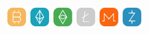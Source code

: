 <img src='./bitcoin.svg' width='48' height='48' /> <img src='./ethereum.svg' width='48' height='48' /> <img src='./ethereumclassic.svg' width='48' height='48' /> <img src='./litecoin.svg' width='48' height='48' /> <img src='./monero.svg' width='48' height='48' /> <img src='./zcash.svg' width='48' height='48' />
